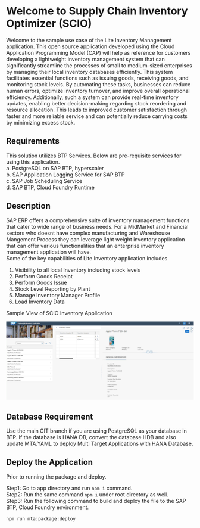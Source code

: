 # Welcome to Supply Chain Inventory Optimizer (SCIO)
Welcome to the sample use case of the Lite Inventory Management application. This open source application developed using the Cloud Application Programming Model (CAP) will help as reference for customers developing a lightweight inventory management system that can significantly streamline the processes of small to medium-sized enterprises by managing their local inventory databases efficiently. This system facilitates essential functions such as issuing goods, receiving goods, and monitoring stock levels. By automating these tasks, businesses can reduce human errors, optimize inventory turnover, and improve overall operational efficiency. Additionally, such a system can provide real-time inventory updates, enabling better decision-making regarding stock reordering and resource allocation. This leads to improved customer satisfaction through faster and more reliable service and can potentially reduce carrying costs by minimizing excess stock.

## Requirements
This solution utilizes BTP Services. Below are pre-requisite services for using this application. \
a. PostgreSQL on SAP BTP, hyperscaler \
b. SAP Application Logging Service for SAP BTP \
c. SAP Job Scheduling Service \
d. SAP BTP, Cloud Foundry Runtime

## Description
SAP ERP offers a comprehensive suite of inventory management functions that cater to wide range of business needs. For a MidMarket and Financial sectors who doesnt have complex manufacturing and Wareshouse Mangement Process
they can leverage light weight inventory application that can offer various functionalities that an enterprise inventory management application will have.  
Some of the key capabilities of Lite Inventory application includes 
1. Visibility to all local Inventory including stock levels
2. Perform Goods Receipt
3. Perform Goods Issue
4. Stock Level Reporting by Plant
5. Manage Inventory Manager Profile
6. Load Inventory Data


Sample View of SCIO Inventory Application

![Reference Image](/liteinventory.jpg)

## Database Requirement
Use the main GIT branch if you are using PostgreSQL as your database in BTP. If the database is HANA DB, convert the database HDB and also update MTA.YAML to deploy Multi Target Applications with HANA Database.

## Deploy the Application
Prior to running the package and deploy.

Step1: Go to app directory and run `npm i` command.\
Step2: Run the same command `npm i` under root directory as well.\
Step3: Run the following command to build and deploy the file to the SAP BTP, Cloud Foundry environment.

```
npm run mta:package:deploy


